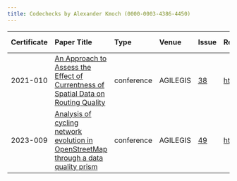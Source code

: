 ```yaml
---
title: Codechecks by Alexander Kmoch (0000-0003-4386-4450)
---
```



|Certificate |Paper Title                                                                         |Type       |Venue    |Issue |Report                                |Check date |
|:-------|:---------------------------------------------|:------------------|:------------------|:---|:--------------------------|:------------------|
|2021-010    |[An Approach to Assess the Effect of Currentness of Spatial Data on Routing Quality](https://doi.org/10.5194/agile-giss-2-13-2021)|conference |AGILEGIS |[38](https://github.com/codecheckers/register/issues/38)|https://doi.org/10.17605/osf.io/bdu28 |2021-06-10 |
|2023-009    |[Analysis of cycling network evolution in OpenStreetMap through a data quality prism](https://doi.org/10.5194/agile-giss-4-3-2023)|conference |AGILEGIS |[49](https://github.com/codecheckers/register/issues/49)|https://doi.org/10.17605/osf.io/9kp7u |2023-06-13 |
